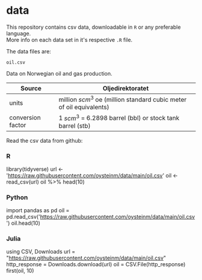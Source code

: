 # data

This repository contains csv data, downloadable in `R` or any preferable language.  
More info on each data set in it's respective `.R` file.

The data files are:

`oil.csv`

Data on Norwegian oil and gas production.

| Source   | Oljedirektoratet  |
|---|---|
| units  | million $scm^3$ oe (million standard cubic meter of oil equivalents)   |
| conversion factor   | 1 $scm^3$ = 6.2898 barrel (bbl) or stock tank barrel (stb)  |

Read the csv data from github:

### R

  library(tidyverse)
  url <- 'https://raw.githubusercontent.com/oysteinm/data/main/oil.csv'
  oil <- read_csv(url)
  oil %>% 
  head(10)


### Python

import pandas as pd
oil = pd.read_csv('https://raw.githubusercontent.com/oysteinm/data/main/oil.csv')
oil.head(10)

### Julia

  using CSV, Downloads
  url = "https://raw.githubusercontent.com/oysteinm/data/main/oil.csv"
  http_response = Downloads.download(url)
  oil = CSV.File(http_response)
  first(oil, 10)
